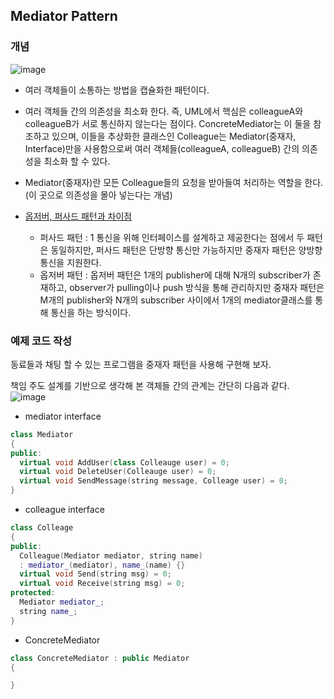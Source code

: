 ## Mediator Pattern

### 개념

![image](https://user-images.githubusercontent.com/5865308/194076912-0d82514b-3a4d-4cbf-acfa-d0d53d66f635.png)

* 여러 객체들이 소통하는 방법을 캡슐화한 패턴이다.
* 여러 객체들 간의 의존성을 최소화 한다. 즉, UML에서 핵심은 colleagueA와 colleagueB가 서로 통신하지 않는다는 점이다. ConcreteMediator는 이 둘을 참조하고 있으며, 이들을 추상화한 클래스인 Colleague는 Mediator(중재자, Interface)만을 사용함으로써 여러 객체들(colleagueA, colleagueB) 간의 의존성을 최소화 할 수 있다.
* Mediator(중재자)란 모든 Colleague들의 요청을 받아들여 처리하는 역할을 한다. (이 곳으로 의존성을 몰아 넣는다는 개념)

* [옵저버, 퍼사드 패턴과 차이점](https://brownbears.tistory.com/568)
  * 퍼사드 패턴 : 1 통신을 위해 인터페이스를 설계하고 제공한다는 점에서 두 패턴은 동일하지만, 퍼사드 패턴은 단방향 통신만 가능하지만 중재자 패턴은 양방향 통신을 지원한다.
  * 옵저버 패턴 : 옵저버 패턴은 1개의 publisher에 대해 N개의 subscriber가 존재하고, observer가 pulling이나 push 방식을 통해 관리하지만 중재자 패턴은 M개의 publisher와 N개의 subscriber 사이에서 1개의 mediator클래스를 통해 통신을 하는 방식이다. 

### 예제 코드 작성

동료들과 채팅 할 수 있는 프로그램을 중재자 패턴을 사용해 구현해 보자.   

책임 주도 설계를 기반으로 생각해 본 객체들 간의 관계는 간단히 다음과 같다.
![image](https://user-images.githubusercontent.com/5865308/208861821-0b612a9a-f0ec-44aa-bc30-53fec5ccff55.png)

* mediator interface 
```c++
class Mediator
{
public:
  virtual void AddUser(class Colleauge user) = 0;
  virtual void DeleteUser(Colleauge user) = 0;
  virtual void SendMessage(string message, Colleage user) = 0;
}
```

* colleague interface 
```c++
class Colleage
{
public:
  Colleague(Mediator mediator, string name)
  : mediator_(mediator), name_(name) {}
  virtual void Send(string msg) = 0;
  virtual void Receive(string msg) = 0;
protected:
  Mediator mediator_;
  string name_;
}
```

* ConcreteMediator 
```c++
class ConcreteMediator : public Mediator
{

}
```
